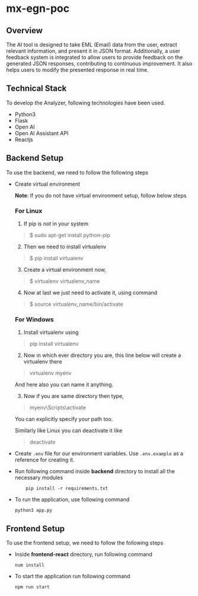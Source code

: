 # mx-egn-poc

## Overview
The AI tool is designed to take EML (Email) data from the user, extract relevant information, and present it in JSON format. Additionally, a user feedback system is integrated to allow users to provide feedback on the generated JSON responses, contributing to continuous improvement. It also helps users to modify the presented response in real time.

## Technical Stack
To develop the Analyzer, following technologies have been used.

- Python3
- Flask
- Open AI
- Open AI Assistant API
- Reactjs


## Backend Setup
To use the backend, we need to follow the following steps

- Create virtual environment

    **Note**: If you do not have virtual environment setup, follow below steps

    ### For Linux

    1. If pip is not in your system

    > $ sudo apt-get install python-pip

    2. Then we need to install virtualenv

    > $ pip install virtualenv

    3. Create a virtual environment now,

    > $ virtualenv virtualenv_name

    4. Now at last we just need to activate it, using command

    > $ source virtualenv_name/bin/activate

    ### For Windows

    1. Install virtualenv using

    > pip install virtualenv

    2. Now in which ever directory you are, this line below will create a virtualenv there

    > virtualenv myenv

    And here also you can name it anything.

    3. Now if you are same directory then type,

    > myenv\Scripts\activate

    You can explicitly specify your path too.

    Similarly like Linux you can deactivate it like

    > deactivate


- Create `.env` file for our environment variables. Use `.env.example` as a reference for creating it.

- Run following command inside **backend** directory to install all the necessary modules
        
    ```
        pip install -r requirements.txt
    ```

- To run the application, use following command

    ```
    python3 app.py
    ```
    

## Frontend Setup

To use the frontend setup, we need to follow the following steps

- Inside **frontend-react** directory, run following command

    ```
    num install
    ```

- To start the application run following command

    ```
    npm run start
    ```